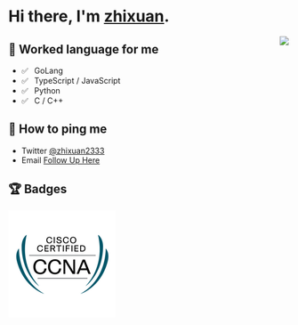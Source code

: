 # Hi there, I'm [zhixuan](https://zhixuan.dev/).

<img align="right" src="https://github-readme-stats.vercel.app/api?username=zhixuan2333&show_icons=true&count_private=true&theme=jolly&icon_color=5CBDD8&bg_color=15,123175,5B2749,777777&hide_title=true&hide_border=true">

## 💬 Worked language for me

- ✅ ⁠ ⁢⁣⁡⁠ ⁢⁣⁡GoLang
- ✅ ⁠ ⁢⁣⁡⁠ ⁢⁣⁡TypeScript / JavaScript
- ✅ ⁠ ⁢⁣⁡⁠ ⁢⁣⁡Python
- ✅ ⁠ ⁢⁣⁡⁠ ⁢⁣⁡C / C++

## 📮 How to ping me

- Twitter [@zhixuan2333](https://twitter.com/zhixuan2333)
- Email [Follow Up Here](mailto:59254886+zhixuan2333@users.noreply.github.com)

## 🏆 Badges
![CCNA](./ccna.png)



